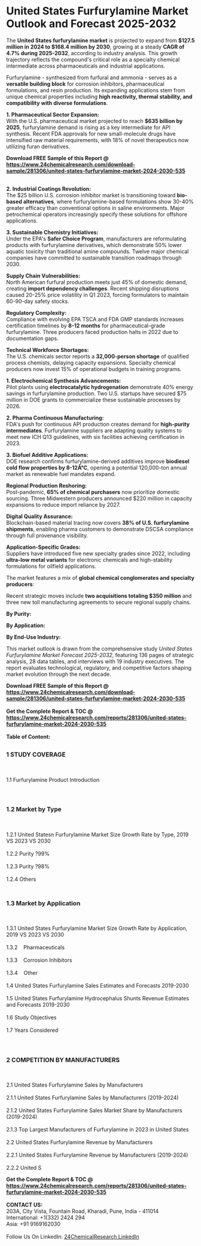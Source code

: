 <h1>United States Furfurylamine Market Outlook and Forecast 2025-2032</h1><p>The <strong>United States furfurylamine market</strong> is projected to expand from <strong>$127.5 million in 2024 to $168.4 million by 2030</strong>, growing at a steady <strong>CAGR of 4.7% during 2025-2032</strong>, according to industry analysis. This growth trajectory reflects the compound's critical role as a specialty chemical intermediate across pharmaceuticals and industrial applications.</p><p>Furfurylamine - synthesized from furfural and ammonia - serves as a <strong>versatile building block</strong> for corrosion inhibitors, pharmaceutical formulations, and resin production. Its expanding applications stem from unique chemical properties including <strong>high reactivity, thermal stability, and compatibility with diverse formulations</strong>.</p><p><strong>1. Pharmaceutical Sector Expansion:</strong><br>
With the U.S. pharmaceutical market projected to reach <strong>$635 billion by 2025</strong>, furfurylamine demand is rising as a key intermediate for API synthesis. Recent FDA approvals for new small-molecule drugs have intensified raw material requirements, with 18% of novel therapeutics now utilizing furan derivatives.</p><div><b>Download FREE Sample of this Report @ 
            <a href="https://www.24chemicalresearch.com/download-sample/281306/united-states-furfurylamine-market-2024-2030-535">
            https://www.24chemicalresearch.com/download-sample/281306/united-states-furfurylamine-market-2024-2030-535</a></b></div><br><p><strong>2. Industrial Coatings Revolution:</strong><br>
The $25 billion U.S. corrosion inhibitor market is transitioning toward <strong>bio-based alternatives</strong>, where furfurylamine-based formulations show 30-40% greater efficacy than conventional options in saline environments. Major petrochemical operators increasingly specify these solutions for offshore applications.</p><p><strong>3. Sustainable Chemistry Initiatives:</strong><br>
Under the EPA's <strong>Safer Choice Program</strong>, manufacturers are reformulating products with furfurylamine derivatives, which demonstrate 50% lower aquatic toxicity than traditional amine compounds. Twelve major chemical companies have committed to sustainable transition roadmaps through 2030.</p><p><strong>Supply Chain Vulnerabilities:</strong> <br>
North American furfural production meets just 45% of domestic demand, creating <strong>import dependency challenges</strong>. Recent shipping disruptions caused 20-25% price volatility in Q1 2023, forcing formulators to maintain 60-90-day safety stocks.</p><p><strong>Regulatory Complexity:</strong><br>
Compliance with evolving EPA TSCA and FDA GMP standards increases certification timelines by <strong>8-12 months</strong> for pharmaceutical-grade furfurylamine. Three producers faced production halts in 2022 due to documentation gaps.</p><p><strong>Technical Workforce Shortages:</strong><br>
The U.S. chemicals sector reports a <strong>32,000-person shortage</strong> of qualified process chemists, delaying capacity expansions. Specialty chemical producers now invest 15% of operational budgets in training programs.</p><p><strong>1. Electrochemical Synthesis Advancements:</strong><br>
Pilot plants using <strong>electrocatalytic hydrogenation</strong> demonstrate 40% energy savings in furfurylamine production. Two U.S. startups have secured $75 million in DOE grants to commercialize these sustainable processes by 2026.</p><p><strong>2. Pharma Continuous Manufacturing:</strong><br>
FDA's push for continuous API production creates demand for <strong>high-purity intermediates</strong>. Furfurylamine suppliers are adapting quality systems to meet new ICH Q13 guidelines, with six facilities achieving certification in 2023.</p><p><strong>3. Biofuel Additive Applications:</strong><br>
DOE research confirms furfurylamine-derived additives improve <strong>biodiesel cold flow properties by 8-12Â°C</strong>, opening a potential 120,000-ton annual market as renewable fuel mandates expand.</p><p><strong>Regional Production Reshoring:</strong><br>
Post-pandemic, <strong>65% of chemical purchasers</strong> now prioritize domestic sourcing. Three Midwestern producers announced $220 million in capacity expansions to reduce import reliance by 2027.</p><p><strong>Digital Quality Assurance:</strong><br>
Blockchain-based material tracing now covers <strong>38% of U.S. furfurylamine shipments</strong>, enabling pharma customers to demonstrate DSCSA compliance through full provenance visibility.</p><p><strong>Application-Specific Grades:</strong><br>
Suppliers have introduced five new specialty grades since 2022, including <strong>ultra-low metal variants</strong> for electronic chemicals and high-stability formulations for oilfield applications.</p><p>The market features a mix of <strong>global chemical conglomerates and specialty producers</strong>:</p><p>Recent strategic moves include <strong>two acquisitions totaling $350 million</strong> and three new toll manufacturing agreements to secure regional supply chains.</p><p><strong>By Purity:</strong></p><p><strong>By Application:</strong></p><p><strong>By End-Use Industry:</strong></p><p>This market outlook is drawn from the comprehsensive study <em>United States Furfurylamine Market Forecast 2025-2032</em>, featuring 136 pages of strategic analysis, 28 data tables, and interviews with 19 industry executives. The report evaluates technological, regulatory, and competitive factors shaping market evolution through the next decade.</p><div><b>Download FREE Sample of this Report @ 
            <a href="https://www.24chemicalresearch.com/download-sample/281306/united-states-furfurylamine-market-2024-2030-535">
            https://www.24chemicalresearch.com/download-sample/281306/united-states-furfurylamine-market-2024-2030-535</a></b></div><br><div><b>Get the Complete Report & TOC @ 
            <a href="https://www.24chemicalresearch.com/reports/281306/united-states-furfurylamine-market-2024-2030-535">
            https://www.24chemicalresearch.com/reports/281306/united-states-furfurylamine-market-2024-2030-535</a></b></div><br>
            <b>Table of Content:</b><p><h2><span style="font-size:16px"><strong>1 STUDY COVERAGE</strong></span></h2><br />
<p>1.1 Furfurylamine Product Introduction</p><br />
<h2><span style="font-size:16px"><strong>1.2 Market by Type</strong></span></h2><br />
<p>1.2.1 United Statesn Furfurylamine Market Size Growth Rate by Type, 2019 VS 2023 VS 2030<br /><br />
1.2.2 Purity ?99%&nbsp;&nbsp; &nbsp;<br /><br />
1.2.3 Purity ?98%<br /><br />
1.2.4 Others<br /><br />
<h2><span style="font-size:16px"><strong>1.3 Market by Application</strong></span></h2><br />
<p>1.3.1 United States Furfurylamine Market Size Growth Rate by Application, 2019 VS 2023 VS 2030<br /><br />
1.3.2&nbsp;&nbsp; &nbsp;Pharmaceuticals<br /><br />
1.3.3&nbsp;&nbsp; &nbsp;Corrosion Inhibitors<br /><br />
1.3.4&nbsp;&nbsp; &nbsp;Other<br /><br />
1.4 United States Furfurylamine Sales Estimates and Forecasts 2019-2030<br /><br />
1.5 United States Furfurylamine Hydrocephalus Shunts Revenue Estimates and Forecasts 2019-2030<br /><br />
1.6 Study Objectives<br /><br />
1.7 Years Considered</p><br />
<h2><span style="font-size:16px"><strong>2 COMPETITION BY MANUFACTURERS</strong></span></h2><br />
<p>2.1 United States Furfurylamine Sales by Manufacturers<br /><br />
2.1.1 United States Furfurylamine Sales by Manufacturers (2019-2024)<br /><br />
2.1.2 United States Furfurylamine Sales Market Share by Manufacturers (2019-2024)<br /><br />
2.1.3 Top Largest Manufacturers of Furfurylamine in 2023 in United States<br /><br />
2.2 United States Furfurylamine Revenue by Manufacturers<br /><br />
2.2.1 United States Furfurylamine Revenue by Manufacturers (2019-2024)<br /><br />
2.2.2 United S</p><div><b>Get the Complete Report & TOC @ 
            <a href="https://www.24chemicalresearch.com/reports/281306/united-states-furfurylamine-market-2024-2030-535">
            https://www.24chemicalresearch.com/reports/281306/united-states-furfurylamine-market-2024-2030-535</a></b></div><br><b>CONTACT US:</b><br>
            203A, City Vista, Fountain Road, Kharadi, Pune, India - 411014<br>
            International: +1(332) 2424 294<br>
            Asia: +91 9169162030 <br><br>
            Follow Us On LinkedIn: <a href="https://www.linkedin.com/company/24chemicalresearch/">24ChemicalResearch LinkedIn</a>